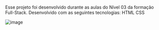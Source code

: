 Esse projeto foi desenvolvido durante as aulas do Nível 03 da formação Full-Stack.
Desenvolvido com as seguintes tecnologias:
HTML
CSS

![image](https://github.com/user-attachments/assets/2fd4a193-b91a-4d19-a6a4-94dbb01edab0)
